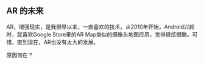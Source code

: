 
## AR 的未来

AR，增强现实，是我很早以来，一直喜欢的技术，从2010年开始，Android兴起时，就喜欢Google Store里的AR Map类似的摄像头地图应用，觉得很炫很酷。可惜，直到现在，AR也没有太大的发展。

原因何在？
